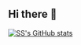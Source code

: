 ## Hi there 👋

<!--
**sshenshuo/sshenshuo** is a ✨ _special_ ✨ repository because its `README.md` (this file) appears on your GitHub profile.

Here are some ideas to get you started:

- 🔭 I’m currently working on ...
- 🌱 I’m currently learning ...
- 👯 I’m looking to collaborate on ...
- 🤔 I’m looking for help with ...
- 💬 Ask me about ...
- 📫 How to reach me: ...
- 😄 Pronouns: ...
- ⚡ Fun fact: ...
-->
[![SS's GitHub stats](https://github-readme-stats.vercel.app/api?username=sshenshuo)](https://github.com/sshenshuo/github-readme-stats)
